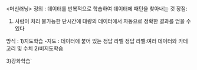 <머신러닝>
정의 : 데이터를 반복적으로 학습하여 데이터에 패턴을 찾아내는 것
장점:
1) 사람이 처리 불가능한 단시간에 대량의 데이터에서 자동으로 정확한 결과를 얻을 수 있다


방식 :
1)지도학습
  -지도 : 데이터에 붙어 있는 정답 라벨
              정답 라벨:여러 데이터와 카테고리 및 수치
2)비지도학습
  
3)강화학습`
